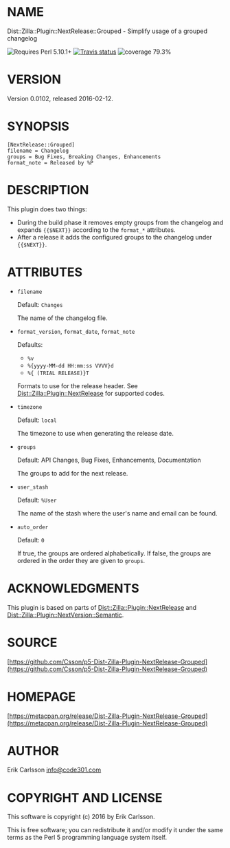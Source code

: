# NAME

Dist::Zilla::Plugin::NextRelease::Grouped - Simplify usage of a grouped changelog

![Requires Perl 5.10.1+](https://img.shields.io/badge/perl-5.10.1+-brightgreen.svg) [![Travis status](https://api.travis-ci.org/Csson/p5-Dist-Zilla-Plugin-NextRelease-Grouped.svg?branch=master)](https://travis-ci.org/Csson/p5-Dist-Zilla-Plugin-NextRelease-Grouped) ![coverage 79.3%](https://img.shields.io/badge/coverage-79.3%-orange.svg)

# VERSION

Version 0.0102, released 2016-02-12.

# SYNOPSIS

    [NextRelease::Grouped]
    filename = Changelog
    groups = Bug Fixes, Breaking Changes, Enhancements
    format_note = Released by %P

# DESCRIPTION

This plugin does two things:

- During the build phase it removes empty groups from the changelog and expands `{{$NEXT}}` according to the `format_*` attributes.
- After a release it adds the configured groups to the changelog under `{{$NEXT}}`.

# ATTRIBUTES

- `filename`

    Default: `Changes`

    The name of the changelog file.

- `format_version`, `format_date`, `format_note`

    Defaults:

    - `%v`
    - `%{yyyy-MM-dd HH:mm:ss VVVV}d`
    - `%{ (TRIAL RELEASE)}T`

    Formats to use for the release header. See [Dist::Zilla::Plugin::NextRelease](https://metacpan.org/pod/Dist::Zilla::Plugin::NextRelease) for supported codes.

- `timezone`

    Default: `local`

    The timezone to use when generating the release date.

- `groups`

    Default: API Changes, Bug Fixes, Enhancements, Documentation

    The groups to add for the next release.

- `user_stash`

    Default: `%User`

    The name of the stash where the user's name and email can be found.

- `auto_order`

    Default: `0`

    If true, the groups are ordered alphabetically. If false, the groups are ordered in the order they are given to `groups`.

# ACKNOWLEDGMENTS

This plugin is based on parts of [Dist::Zilla::Plugin::NextRelease](https://metacpan.org/pod/Dist::Zilla::Plugin::NextRelease) and [Dist::Zilla::Plugin::NextVersion::Semantic](https://metacpan.org/pod/Dist::Zilla::Plugin::NextVersion::Semantic).

# SOURCE

[https://github.com/Csson/p5-Dist-Zilla-Plugin-NextRelease-Grouped](https://github.com/Csson/p5-Dist-Zilla-Plugin-NextRelease-Grouped)

# HOMEPAGE

[https://metacpan.org/release/Dist-Zilla-Plugin-NextRelease-Grouped](https://metacpan.org/release/Dist-Zilla-Plugin-NextRelease-Grouped)

# AUTHOR

Erik Carlsson <info@code301.com>

# COPYRIGHT AND LICENSE

This software is copyright (c) 2016 by Erik Carlsson.

This is free software; you can redistribute it and/or modify it under
the same terms as the Perl 5 programming language system itself.
